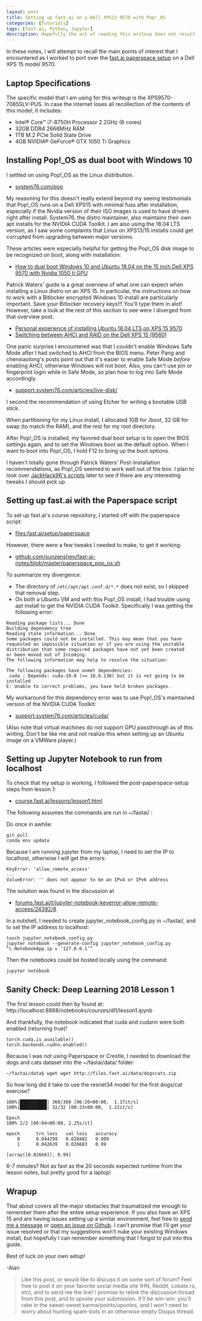 ```yaml
---
layout: post
title: Setting up fast.ai on a Dell XPS15 9570 with Pop!_OS
categories: [Tutorials]
tags: [fast.ai, Python, Jupyter]
description: Hopefully the act of reading this writeup does not result in the nuking of anyone else's drive partitions or laptop.
---
```


In these notes, I will attempt to recall the main points of interest
that I encountered as I worked to port over the
[fast.ai paperspace setup](https://course.fast.ai/lessons/lesson1.html)
on a Dell XPS 15 model 9570.

Laptop Specifications
---------------------
The specific model that I am using for this writeup is the XPS9570-7085SLV-PUS.
In case the internet loses all recollection of the contents of this model, it includes:
* Intel® Core™ i7-8750H Processor 2.2GHz (6 cores)
* 32GB DDR4 2666MHz RAM
* 1TB M.2 PCIe Solid State Drive
* 4GB NVIDIA® GeForce® GTX 1050 Ti Graphics

Installing Pop!_OS as dual boot with Windows 10
-----------------------------------------------
I settled on using Pop!_OS as the Linux distribution.
* [system76.com/pop](https://system76.com/pop)

My reasoning for this doesn't really extend beyond my seeing testimonials that Pop!_OS runs on a Dell XPS15 with minimal fuss after installation, especially if the Nvidia version of their ISO images is used to have drivers right after install.
System76, the distro maintainer, also maintains their own apt installs for the NVIDIA CUDA Toolkit. I am also using the 18.04 LTS version, as I saw some complaints that Linux on XPS13/15 installs could get corrupted from upgrading between major versions.

These articles were especially helpful for getting the Pop!_OS disk image to be recognized on boot, along with installation:

* [How to dual boot Windows 10 and Ubuntu 18.04 on the 15 inch Dell XPS 9570 with Nvidia 1050 ti GPU](https://medium.com/@pwaterz/how-to-dual-boot-windows-10-and-ubuntu-18-04-on-the-15-inch-dell-xps-9570-with-nvidia-1050ti-gpu-4b9a2901493d)

Patrick Waters' guide is a great overview of what one can expect when installing a Linux distro on an XPS 15.
In particular, the instructions on how to work with a Bitlocker encrypted Windows 10 install are particularly important.
Save your Bitlocker recovery keys!!! You'll type them in alot!
However, take a look at the rest of this section to see were I diverged from that overview post.

* [Personal experience of installing Ubuntu 18.04 LTS on XPS 15 9570](https://medium.com/@peterpang_84917/personal-experience-of-installing-ubuntu-18-04-lts-on-xps-15-9570-3e53b6cfeefe)
* [Switching between AHCI and RAID on the Dell XPS 15 (9560)](https://gist.github.com/chenxiaolong/4beec93c464639a19ad82eeccc828c63)

One panic surprise I encountered was that I couldn't enable Windows Safe Mode after I had switched to AHCI from the BIOS menu.
Peter Pang and chenxiaolong's posts point out that it's easier to enable Safe Mode _before_ enabling AHCI, otherwise Windows will not boot.
Also, you can't use pin or fingerprint login while in Safe Mode, so plan how to log into Safe Mode accordingly.

* [support.system76.com/articles/live-disk/](https://support.system76.com/articles/live-disk/)

I second the recommendation of using Etcher for writing a bootable USB stick.

When partitioning for my Linux install, I allocated 1GB for /boot, 32 GB for swap (to match the RAM), and the rest for my root directory.

After Pop!_OS is installed, my favored dual boot setup is to open the BIOS settings again, and to set the Windows boot as the default option.  When I want to boot into Pop!_OS, I hold F12 to bring up the boot options.

I haven't totally gone through Patrick Waters' Post-Installation recommendations, as Pop!_OS seemed to work well out of the box.  I plan to look over [JackHack96's scripts](https://github.com/JackHack96/dell-xps-9570-ubuntu-respin) later to see if there are any interesting tweaks I should pick up.

Setting up fast.ai with the Paperspace script
---------------------------------------------
To set up fast.ai's course repository, I started off with the paperspace script:
* [files.fast.ai/setup/paperspace](http://files.fast.ai/setup/paperspace)

However, there were a few tweaks I needed to make, to get it working:
* [github.com/sunzenshen/fast-ai-notes/blob/master/paperspace_pop_os.sh](https://github.com/sunzenshen/fast-ai-notes/blob/master/paperspace_pop_os.sh)

To summarize my divergence:
* The directory of `/etc/apt/apt.conf.d/*.*` does not exist, so I skipped that removal step.
* On both a Ubuntu VM and with this Pop!_OS install, I had trouble using apt install to get the NVIDIA CUDA Toolkit. Specifically I was getting the following error:

```
Reading package lists... Done
Building dependency tree       
Reading state information... Done
Some packages could not be installed. This may mean that you have
requested an impossible situation or if you are using the unstable
distribution that some required packages have not yet been created
or been moved out of Incoming.
The following information may help to resolve the situation:

The following packages have unmet dependencies:
 cuda : Depends: cuda-10-0 (>= 10.0.130) but it is not going to be installed
E: Unable to correct problems, you have held broken packages.
```

My workaround for this dependency error was to use Pop!_OS's maintained version of the NVIDIA CUDA Toolkit:
* [support.system76.com/articles/cuda/](https://support.system76.com/articles/cuda/)

(Also note that virtual machines do not support GPU passthrough as of this writing.  Don't be like me and not realize this when setting up an Ubuntu image on a VMWare player.)

Setting up Jupyter Notebook to run from localhost
-------------------------------------------------
To check that my setup is working, I followed the post-paperspace-setup steps from lesson 1:
* [course.fast.ai/lessons/lesson1.html](https://course.fast.ai/lessons/lesson1.html)

The following assumes the commands are run in ~/fastai/ :

Do once in awhile:
```
git pull
conda env update
```

Because I am running jupyter from my laptop, I need to set the IP to localhost, otherwise I will get the errors:
```
KeyError: 'allow_remote_access'
...
ValueError: '' does not appear to be an IPv4 or IPv6 address
```

The solution was found in the discussion at
* [forums.fast.ai/t/jupyter-notebook-keyerror-allow-remote-access/24392/8](https://forums.fast.ai/t/jupyter-notebook-keyerror-allow-remote-access/24392/8)

In a nutshell, I needed to create jupyter_notebook_config.py in ~/fastai/, and to set the IP address to localhost:
```
touch jupyter_notebook_config.py
jupyter notebook --generate-config jupyter_notebook_config.py “c.NotebookApp.ip = ‘127.0.0.1’”
```

Then the notebooks could be hosted locally using the command:
```
jupyter notebook
```

Sanity Check: Deep Learning 2018 Lesson 1
-----------------------------------------

The first lesson could then by found at:
http://localhost:8888/notebooks/courses/dl1/lesson1.ipynb

And thankfully, the notebook indicated that cuda and cudann were both enabled (returning true)!

```
torch.cuda.is_available()
torch.backends.cudnn.enabled()
```

Because I was not using Paperspace or Crestle, I needed to download the dogs and cats dataset into the ~/fastai/data/ folder:
```
~/fastai/data$ wget wget http://files.fast.ai/data/dogscats.zip
```

So how long did it take to use the resnet34 model for the first dogs/cat exercise?
```
100%|██████████| 360/360 [06:26<00:00,  1.17it/s]
100%|██████████| 32/32 [00:33<00:00,  1.22it/s]

Epoch
100% 2/2 [00:04<00:00, 2.25s/it]

epoch      trn_loss   val_loss   accuracy                     
    0      0.044299   0.028482   0.989     
    1      0.042639   0.026683   0.99                          

[array([0.02668]), 0.99]
```

6-7 minutes? Not as fast as the 20 seconds expected runtime from the lesson notes, but pretty good for a laptop!

Wrapup
------
That about covers all the major obstacles that traumatized me enough to remember them after the entire setup experience.
If you also have an XPS 15 and are having issues setting up a similar environment, feel free to [send me a message](https://twitter.com/@sunzenshen) or [open an issue on Github](https://github.com/sunzenshen/fast-ai-notes/issues).
I can't promise that I'll get your issue resolved or that my suggestions won't nuke your existing Windows install,
but hopefully I can remember something that I forgot to put into this guide.

Best of luck on your own setup!

-Alan


> Like this post, or would like to discuss it on some sort of forum?
> Feel free to post it on your favorite social media site (HN, Reddit, Lobste.rs, etc), and to send me the link!
> I promise to relink the discussion thread from this post, and to upvote your submission.
> It'll be win-win: you'll rake in the sweet-sweet karma/points/upvotes,
> and I won't need to worry about hunting spam-bots in an otherwise empty Disqus thread.
